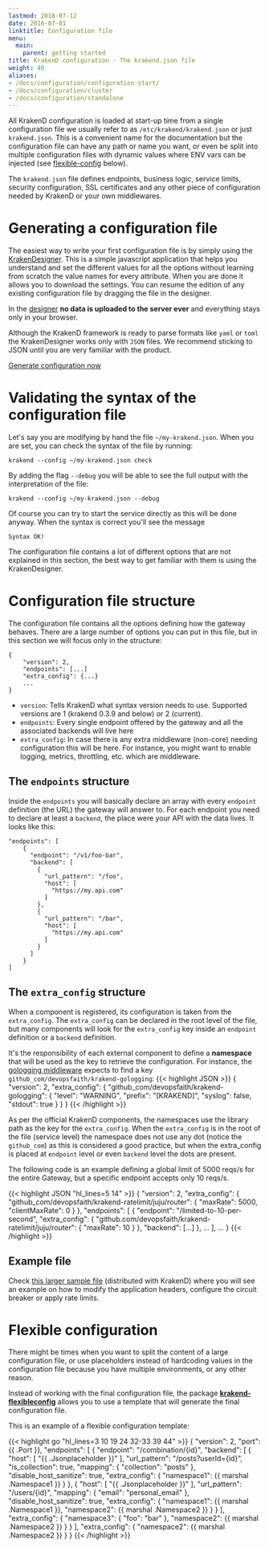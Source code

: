```yaml
---
lastmod: 2018-07-12
date: 2016-07-01
linktitle: Configuration file
menu:
  main:
    parent: getting started
title: KrakenD configuration - The krakend.json file
weight: 40
aliases:
- /docs/configuration/configuration-start/
- /docs/configuration/cluster
- /docs/configuration/standalone
---
```


All KrakenD configuration is loaded at start-up time from a single configuration file we usually refer to as `/etc/krakend/krakend.json` or just `krakend.json`. This is a convenient name for the documentation but the configuration file can have any path or name you want, or even be split into multiple configuration files with dynamic values where ENV vars can be injected (see [flexible-config](#flexible-configuration) below).

The `krakend.json` file defines endpoints, business logic, service limits, security configuration,
SSL certificates and any other piece of configuration needed by KrakenD or your own middlewares.

# Generating a configuration file
The easiest way to write your first configuration file is by simply using the [KrakenDesigner](http://designer.krakend.io/).
This is a simple javascript application that helps you understand
and set the different values for all the options without learning from scratch the value names for
every attribute. When you are done it allows you to download the settings.
You can resume the edition of any existing configuration file by dragging the file in the designer.

In the [designer](http://designer.krakend.io/) **no data is uploaded to the server ever** and everything stays only in your browser.

Although the KrakenD framework is ready to parse formats like `yaml` or `toml` the KrakenDesigner works only
with `JSON` files. We recommend sticking to JSON until you are very familiar with the product.


<a class="btn btn-primary btn-circle" href="http://designer.krakend.io/">Generate configuration now</a>

# Validating the syntax of the configuration file
Let's say you are modifying by hand the file `~/my-krakend.json`. When you are set, you can check the syntax of the file by running:

    krakend --config ~/my-krakend.json check

By adding the flag `--debug` you will be able to see the full output with the interpretation of the file:

    krakend --config ~/my-krakend.json --debug

Of course you can try to start the service directly as this will be done anyway. When the syntax is correct you'll see the message

    Syntax OK!

The configuration file contains a lot of different options that are not explained in this section, the best way to get familiar with them is using the KrakenDesigner.

# Configuration file structure
The configuration file contains all the options defining how the gateway behaves. There are a large number of options you can put in this file, but in this section we will focus only in the structure:

	{
	    "version": 2,
	    "endpoints": [...]
	    "extra_config": {...}
	    ...
	}

- `version`: Tells KrakenD what syntax version needs to use. Supported versions are 1 (krakend 0.3.9 and below) or 2 (current).
- `endpoints`: Every single endpoint offered by the gateway and all the associated backends will live here
- `extra_config`: In case there is any extra middleware (non-core) needing configuration this will be here. For instance, you might want to enable logging, metrics, throttling, etc. which are middleware.

## The `endpoints` structure
Inside the `endpoints` you will basically declare an array with every `endpoint` definition (the URL) the gateway will answer to. For each endpoint you need to declare at least a `backend`, the place were your API with the data lives. It looks like this:

	"endpoints": [
	    {
	      "endpoint": "/v1/foo-bar",
	      "backend": [
	        {
	          "url_pattern": "/foo",
	          "host": [
	            "https://my.api.com"
	          ]
	        },
	        {
	          "url_pattern": "/bar",
	          "host": [
	            "https://my.api.com"
	          ]
	        }
	      ]
	    }
  	]

## The `extra_config` structure
When a component is registered, its configuration is taken from the `extra_config`. The `extra_config` can be declared in the root level of the file, but many components will look for the `extra_config` key inside an `endpoint` definition or a `backend` definition.

It's the responsibility of each external component to define a **namespace** that will be used as the key to retrieve the configuration. For instance, the [gologging middleware](https://github.com/devopsfaith/krakend-ratelimit) expects to find a key `github_com/devopsfaith/krakend-gologging`:
{{< highlight JSON >}}
{
	"version": 2,
	"extra_config": {
	    "github_com/devopsfaith/krakend-gologging": {
	      "level": "WARNING",
	      "prefix": "[KRAKEND]",
	      "syslog": false,
	      "stdout": true
	    }
	}
}
{{< /highlight >}}

As per the official KrakenD components, the namespaces use the library path as the key for the `extra_config`. When the `extra_config` is in the root of the file (service level) the namespace does not use any dot (notice the `github_com`) as this is considered a good practice, but when the extra_config is placed at `endpoint` level or even `backend` level the dots are present.

The following code is an example defining a global limit of 5000 reqs/s for the entire Gateway, but a specific endpoint accepts only 10 reqs/s.

{{< highlight JSON "hl_lines=5 14" >}}
	{
	  "version": 2,
	  "extra_config": {
	    "github_com/devopsfaith/krakend-ratelimit/juju/router": {
	      "maxRate": 5000,
	      "clientMaxRate": 0
	    }
	  },
	  "endpoints": [
	    {
	      "endpoint": "/limited-to-10-per-second",
	      "extra_config": {
	        "github.com/devopsfaith/krakend-ratelimit/juju/router": {
	          "maxRate": 10
	        }
	      },
	      "backend": [...]
	    },
	    ...
	  ],
	  ...
	}
{{< /highlight >}}
## Example file

Check [this larger sample file](https://github.com/devopsfaith/krakend-ce/blob/master/krakend.json) (distributed with KrakenD) where you will see an example on how to modify the application headers, configure the circuit breaker or apply rate limits.

# Flexible configuration
There might be times when you want to split the content of a large configuration file, or use placeholders instead of hardcoding values in the configuration file because you have multiple environments, or any other reason.

Instead of working with the final configuration file, the package **[krakend-flexibleconfig](https://github.com/devopsfaith/krakend-flexibleconfig)** allows you to use a template that will generate the final configuration file.

This is an example of a flexible configuration template:

{{< highlight go "hl_lines=3 10 19 24 32-33 39 44" >}}
{
    "version": 2,
    "port": {{ .Port }},
    "endpoints": [
        {
            "endpoint": "/combination/{id}",
            "backend": [
                {
                    "host": [
                        "{{ .Jsonplaceholder }}"
                    ],
                    "url_pattern": "/posts?userId={id}",
                    "is_collection": true,
                    "mapping": {
                        "collection": "posts"
                    },
                    "disable_host_sanitize": true,
                    "extra_config": {
                        "namespace1": {{ marshal .Namespace1 }}
                    }
                },
                {
                    "host": [
                        "{{ .Jsonplaceholder }}"
                    ],
                    "url_pattern": "/users/{id}",
                    "mapping": {
                        "email": "personal_email"
                    },
                    "disable_host_sanitize": true,
                    "extra_config": {
                        "namespace1": {{ marshal .Namespace1 }},
                        "namespace2": {{ marshal .Namespace2 }}
                    }
                }
            ],
            "extra_config": {
                "namespace3": { "foo": "bar" },
                "namespace2": {{ marshal .Namespace2 }}
            }
        }
    ],
    "extra_config": {
        "namespace2": {{ marshal .Namespace2 }}
    }
}
{{< /highlight >}}